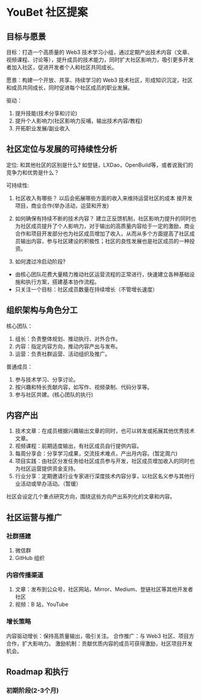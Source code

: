 
# YouBet 社区提案

## 目标与愿景

目标：打造一个高质量的 Web3 技术学习小组，通过定期产出技术内容（文章、视频课程、讨论等），提升成员的技术能力，同时扩大社区影响力，吸引更多开发者加入社区，促进开发者个人和社区共同成长。

愿景：构建一个开放、共享、持续学习的 Web3 技术社区，形成知识沉淀，社区和成员共同成长，同时促进每个社区成员的职业发展。

驱动：
1. 提升技能(技术分享和讨论)  
2. 提升个人影响力(社区影响力反哺，输出技术内容/教程)  
3. 开拓职业发展/副业收入  


## 社区定位与发展的可持续性分析

定位: 
和其他社区的区别是什么?  如登链，LXDao，OpenBuild等，或者说我们的竞争力和优势是什么？

可持续性:
1. 社区收入有哪些？ 以后会拓展哪些方面的收入来维持运营社区的成本
接开发项目，商业合作(举办活动，运营和开发)

2. 如何确保有持续不断的技术内容？
建立正反馈机制，社区影响力提升的同时也为社区成员提升了个人影响力，对于输出的高质量内容给于一定的激励，商业合作和项目开发部分也为社区成员增加了收入，从而从多个方面提高了社区成员输出内容，参与社区建设的积极性；社区的良性发展也是社区成员的一种投资。


3. 如何渡过冷启动阶段?
- 由核心团队花费大量精力推动社区运营流程的正常进行，快速建立各种基础设施和执行方案，搭建基本协作流程。
- 只关注一个目标：社区成员数量在持续增长（不管增长速度）



## 组织架构与角色分工

核心团队：
1. 组长：负责整体规划、推动执行、对外合作。  
2. 内容：指定内容方向，推动内容产出与发布。  
3. 运营：负责社群运营、活动组织及推广。  


普通成员：
1. 参与技术学习、分享讨论。   
2. 按兴趣和特长贡献内容，如写作、视频录制、代码分享等。  
3. 参与社区共建。(核心团队的执行)


## 内容产出

1. 技术文章：在成员根据兴趣输出文章的同时，也可以转发或拓展其他优秀技术文章。
2. 视频课程：前期适度输出，有社区成员自行提供内容。  
3. 每周分享会：分享学习成果，交流技术难点，产出月内容。(暂定周六)  
4. 项目实践：由社区分发任务给社区成员参与开发，社区成员增加收入的同时也为社区运营提供资金支持。   
5. 行业分享：定期邀请行业专家进行深度技术内容分享，以社区名义参与其他行业活动或举办活动。（暂缓）  


社区会设定几个重点研究方向，围绕这些方向产出系列化的文章和内容。


## 社区运营与推广

### 社群搭建
1. 微信群  
2. GitHub 组织  


### 内容传播渠道
1. 文章：发布到公众号，社区网站，Mirror、Medium、登链社区等其他开发者社区  
2. 视频：B 站，YouTube  


### 增长策略
内容驱动增长：保持高质量输出，吸引关注。
合作推广：与 Web3 社区、项目方合作，扩大影响力。
激励机制：贡献优质内容的成员可获得激励，社区项目开发机会。



## Roadmap 和执行

### 初期阶段(2-3个月)












